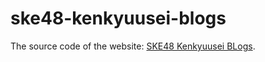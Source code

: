 # ske48-kenkyuusei-blogs

The source code of the website: [SKE48 Kenkyuusei BLogs][].

[SKE48 Kenkyuusei BLogs]: https://vincenter01.herokuapp.com/ske48_kenkyuusei_blogs
